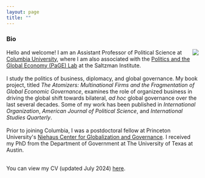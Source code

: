 ```yaml
---
layout: page
title: ""
---
```



### Bio

<img style="float: right;" HSPACE=”50” src="assets/thrall_headshot_2022.JPG">
Hello and welcome! I am an Assistant Professor of Political Science at <a href="https://polisci.columbia.edu/">Columbia University</a>, where I am also associated with the <a href="https://www.siwps.org/programs/the-politics-and-global-economy-page-lab/">Politics and the Global Economy (PaGE) Lab</a> at the Saltzman Institute. <br>
<br>
I study the politics of business, diplomacy, and global governance. My book project, titled <i>The Atomizers: Multinational Firms and the Fragmentation of Global Economic Governance</i>, examines the role of organized business in driving the global shift towards bilateral, <i>ad hoc</i> global governance over the last several decades. Some of my work has been published in <i>International Organization</i>, <i>American Journal of Political Science</i>, and <i>International Studies Quarterly</i>. 
<br><br>
Prior to joining Columbia, I was a postdoctoral fellow at Princeton University's <a href="https://niehaus.princeton.edu/">Niehaus Center for Globalization and Governance</a>. I received my PhD from the Department of Government at The University of Texas at Austin.<br><br>

You can view my CV (updated July 2024) [here](assets/Thrall_CV_July_2024_2.pdf).
